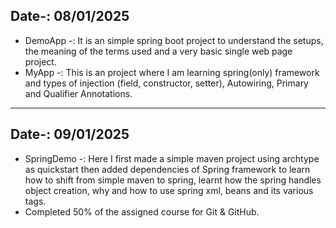 Date-: 08/01/2025
---
- DemoApp -: It is an simple spring boot project to understand the setups, the meaning of the terms used and a very basic single web page project.
- MyApp -: This is an project where I am learning spring(only) framework and types of injection (field, constructor, setter), Autowiring, Primary and Qualifier Annotations.
---
Date-: 09/01/2025
---
- SpringDemo -: Here I first made a simple maven project using archtype as quickstart then added dependencies of Spring framework to learn how to shift from simple maven to spring, learnt how the spring handles object creation, why and how to use spring xml, beans and its various tags.
- Completed 50% of the assigned course for Git & GitHub.
